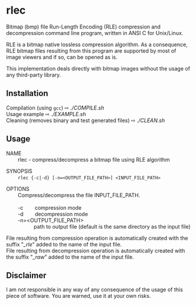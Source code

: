 # rlec

Bitmap (bmp) file Run-Length Encoding (RLE) compression and decompression command line program, written in ANSI C for Unix/Linux.

RLE is a bitmap native lossless compression algorithm. As a consequence, RLE bitmap files resulting from this program are supported by most of image viewers and if so, can be opened as is.

This implementation deals directly with bitmap images without the usage of any third-party library.

## Installation

Compilation (using `gcc`) ⇨ _./COMPILE.sh_<br/>
Usage example ⇨ _./EXAMPLE.sh_<br/>
Cleaning (removes binary and test generated files) ⇨ _./CLEAN.sh_

## Usage

NAME<br/>
&nbsp;&nbsp;&nbsp;&nbsp;&nbsp;&nbsp;&nbsp;&nbsp;rlec - compress/decompress a bitmap file using RLE algorithm

SYNOPSIS<br/>
&nbsp;&nbsp;&nbsp;&nbsp;&nbsp;&nbsp;&nbsp;&nbsp;`rlec {-c|-d} [-n=<OUTPUT_FILE_PATH>] <INPUT_FILE_PATH>`

OPTIONS<br/>
&nbsp;&nbsp;&nbsp;&nbsp;&nbsp;&nbsp;&nbsp;&nbsp;Compress/decompress the file INPUT_FILE_PATH.<br/><br/>
&nbsp;&nbsp;&nbsp;&nbsp;&nbsp;&nbsp;&nbsp;&nbsp;-c&nbsp;&nbsp;&nbsp;&nbsp;&nbsp;&nbsp;&nbsp;&nbsp;compression mode<br>
&nbsp;&nbsp;&nbsp;&nbsp;&nbsp;&nbsp;&nbsp;&nbsp;-d&nbsp;&nbsp;&nbsp;&nbsp;&nbsp;&nbsp;&nbsp;&nbsp;decompression mode<br>
&nbsp;&nbsp;&nbsp;&nbsp;&nbsp;&nbsp;&nbsp;&nbsp;-n=<OUTPUT_FILE_PATH><br/>
&nbsp;&nbsp;&nbsp;&nbsp;&nbsp;&nbsp;&nbsp;&nbsp;&nbsp;&nbsp;&nbsp;&nbsp;&nbsp;&nbsp;&nbsp;&nbsp;&nbsp;&nbsp;&nbsp;path to output file (default is the same directory as the input file)

File resulting from compression operation is automatically created with the suffix "_\_rle_" added to the name of the input file.<br/>
File resulting from decompression operation is automatically created with the suffix "_\_raw_" added to the name of the input file.

## Disclaimer

I am not responsible in any way of any consequence of the usage of this piece of software. You are warned, use it at your own risks.
